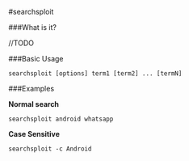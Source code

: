 #searchsploit

###What is it?

//TODO

###Basic Usage

    searchsploit [options] term1 [term2] ... [termN]

###Examples

**Normal search**

    searchsploit android whatsapp

**Case Sensitive**

    searchsploit -c Android

